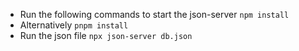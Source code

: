 * Run the following commands to start the json-server
```npm install```
* Alternatively
```pnpm install```
* Run the json file
```npx json-server db.json```